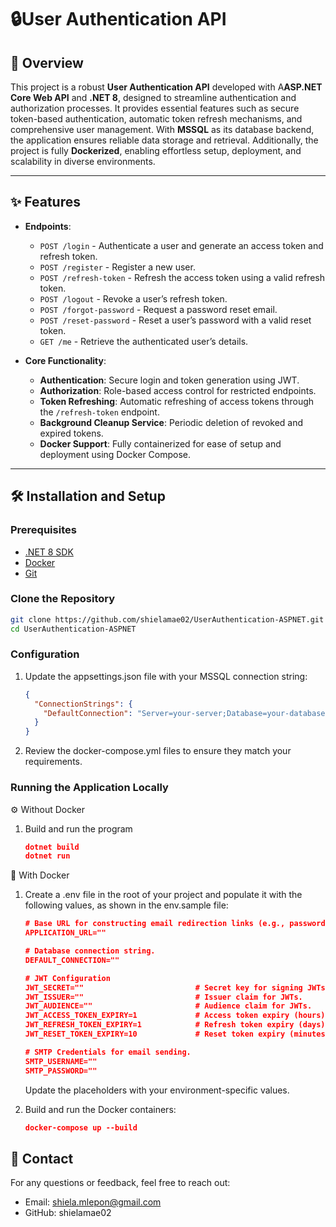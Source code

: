 # 🔒User Authentication API

## 📖 Overview

This project is a robust **User Authentication API** developed with A**ASP.NET Core Web API** and **.NET 8**, designed to streamline authentication and authorization processes. It provides essential features such as secure token-based authentication, automatic token refresh mechanisms, and comprehensive user management. With **MSSQL** as its database backend, the application ensures reliable data storage and retrieval. Additionally, the project is fully **Dockerized**, enabling effortless setup, deployment, and scalability in diverse environments.

---

## ✨ Features

- **Endpoints**:

  - `POST /login` - Authenticate a user and generate an access token and refresh token.
  - `POST /register` - Register a new user.
  - `POST /refresh-token` - Refresh the access token using a valid refresh token.
  - `POST /logout` - Revoke a user’s refresh token.
  - `POST /forgot-password` - Request a password reset email.
  - `POST /reset-password` - Reset a user’s password with a valid reset token.
  - `GET /me` - Retrieve the authenticated user’s details.

- **Core Functionality**:
  - **Authentication**: Secure login and token generation using JWT.
  - **Authorization**: Role-based access control for restricted endpoints.
  - **Token Refreshing**: Automatic refreshing of access tokens through the `/refresh-token` endpoint.
  - **Background Cleanup Service**: Periodic deletion of revoked and expired tokens.
  - **Docker Support**: Fully containerized for ease of setup and deployment using Docker Compose.

---

## 🛠️ Installation and Setup

### Prerequisites

- [.NET 8 SDK](https://dotnet.microsoft.com/download)
- [Docker](https://www.docker.com/)
- [Git](https://git-scm.com/)

### Clone the Repository

```bash
git clone https://github.com/shielamae02/UserAuthentication-ASPNET.git
cd UserAuthentication-ASPNET
```

### Configuration

1. Update the appsettings.json file with your MSSQL connection string:
   ```json
   {
     "ConnectionStrings": {
       "DefaultConnection": "Server=your-server;Database=your-database;User Id=your-username;Password=your-password;"
     }
   }
   ```
2. Review the docker-compose.yml files to ensure they match your requirements.

### Running the Application Locally

⚙️ Without Docker

1. Build and run the program
   ```json
   dotnet build
   dotnet run
   ```

🐳 With Docker

1. Create a .env file in the root of your project and populate it with the following values, as shown in the env.sample file:

   ```json
   # Base URL for constructing email redirection links (e.g., password reset).
   APPLICATION_URL=""

   # Database connection string.
   DEFAULT_CONNECTION=""

   # JWT Configuration
   JWT_SECRET=""                         # Secret key for signing JWTs.
   JWT_ISSUER=""                         # Issuer claim for JWTs.
   JWT_AUDIENCE=""                       # Audience claim for JWTs.
   JWT_ACCESS_TOKEN_EXPIRY=1             # Access token expiry (hours).
   JWT_REFRESH_TOKEN_EXPIRY=1            # Refresh token expiry (days).
   JWT_RESET_TOKEN_EXPIRY=10             # Reset token expiry (minutes).

   # SMTP Credentials for email sending.
   SMTP_USERNAME=""
   SMTP_PASSWORD=""
   ```

   Update the placeholders with your environment-specific values.

1. Build and run the Docker containers:

   ```json
   docker-compose up --build
   ```

## 📩 Contact

For any questions or feedback, feel free to reach out:

- Email: shiela.mlepon@gmail.com
- GitHub: shielamae02
